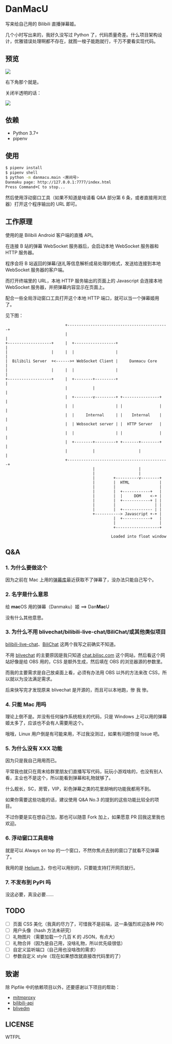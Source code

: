 # DanMacU

写来给自己用的 Bilibili 直播弹幕姬。

几个小时写出来的，我好久没写过 Python 了，代码质量奇差。什么项目架构设计，优雅错误处理啊都不存在，就图一梭子能跑就行，千万不要看实现代码。

## 预览

![][preview]

右下角那个就是。

关闭半透明的话：

![][preview-non-transparent]

## 依赖

- Python 3.7+
- pipenv

## 使用

```sh
$ pipenv install
$ pipenv shell
$ python -m danmacu.main <房间号>
Danmaku page: http://127.0.0.1:7777/index.html
Press Command+C to stop...
```

然后使用浮动窗口工具（如果不知道是啥请看 Q&A 部分第 6 条，或者直接用浏览器）打开这个程序输出的 URL 即可。

## 工作原理

使用的是 Bilibili Android 客户端的直播 API。

在连接 B 站的弹幕 WebSocket 服务器后，会启动本地 WebSocket 服务器和 HTTP 服务器。

程序会将 B 站返回的弹幕/送礼等信息解析成易处理的格式，发送给连接到本地 WebSocket 服务器的客户端。

而打开终端里的 URL，本地 HTTP 服务输出的页面上的 Javascript 会连接本地 WebSocket 服务器，并把弹幕内容显示在页面上。

配合一些全局浮动窗口工具打开这个本地 HTTP 端口，就可以当一个弹幕姬用了。

见下图：

```text
                          +--------------------------------------------+
                          |                                            |
+-------------------+     |  +------------------+                      |
|                   |     |  |                  |                      |
|  Bilibili Server  +<------>+ WebSocket Client |     Danmacu Core     |
|                   |     |  |                  |                      |
+-------------------+     |  +--------+---------+                      |
                          |           |                                |
                          |  +--------v---------+ +----------------+   |
                          |  |                  | |                |   |
                          |  |     Internal     | |    Internal    |   |
                          |  | Websocket server | |  HTTP Server   |   |
                          |  |                  | |                |   |
                          |  +--------+---------+ +-------+--------+   |
                          |           |                   |            |
                          +--------------------------------------------+
                                      |                   |
                                      |                   |
                                      |        +----------v--------+
                                      |        |  HTML             |
                                      |        |                   |
                                      |        |  +------------+   |
                                      |        |  |     DOM    <-+ |
                                      |        |  +------------+ | |
                                      |        |                 | |
                                      |        |  +------------- | |
                                      +-----------> Javascript +-+ |
                                               |  +------------+   |
                                               |                   |
                                               +-------------------+

                                              Loaded into float window
```

## Q&A

### 1. 为什么要做这个

因为之前在 Mac 上用的[弹幕库][danmuku-homepage]最近获取不了弹幕了，没办法只能自己写个。

### 2. 名字是什么意思

给 **mac**OS 用的弹幕（Danmaku）姬 ==> Dan**Mac**U

没有什么其他意思。

### 3. 为什么不用 blivechat/bilibili-live-chat/BiliChat/或其他类似项目

[bilibili-live-chat][bilibili-live-chat-github]、[BiliChat][BiliChat-github] 这两个我写之前确实不知道。

不用 [blivechat][blivechat-github] 的主要原因是我只知道 [chat.bilisc.com](https://chat.bilisc.com/) 这个网站，然后看这个网站好像是给 OBS 用的，CSS 是额外生成，然后填在 OBS 的浏览器源的参数里。

而我的主要需求是自己放桌面上看，必须有办法用 OBS 以外的方法来改 CSS，所以就以为没法满足需求。

后来快写完才发现原来 blivechat 是开源的，而且可以本地跑，惨 我 惨。

### 4. 只能 Mac 用吗

理论上倒不是。并没有任何操作系统相关的代码，只是 Windows 上可以用的弹幕姬太多了，应该也不会有人需要用这个。

哦哦，Linux 用户倒是有可能来用，不过我没测过，如果有问题你提 Issue 吧。

### 5. 为什么没有 XXX 功能

因为只是我自己用用而已。

平常我也就只在周末给群里朋友们直播写写代码，玩玩小游戏啥的，也没有别人看，主业也不是这个，所以能看到弹幕和礼物就够了。

什么舰长，SC，房管，VIP，彩色弹幕之类的花里胡哨的功能我都用不到。

如果你需要这些功能的话，建议使用 Q&A No.3 的提到的这些功能比较全的项目。

不过你要是实在想自己加，那也可以随意 Fork 加上，如果愿意 PR 回我这里我也欢迎。

### 6. 浮动窗口工具是啥

就是可以 Always on top 的一个窗口，不然你焦点去别的窗口了就看不见弹幕了。

我用的是 [Helium 3][helium3-github]，你也可以用别的，只要能支持打开网页就行。

### 7. 不发布到 PyPI 吗

没这必要，真没必要……

## TODO

- [ ] 页面 CSS 美化（我真的尽力了，可惜我不是前端，这一条强烈欢迎各种 PR）
- [ ] 用户头像（hash 方法未研究）
- [ ] 礼物图片（需要加载一个几百 K 的 JSON，有点大）
- [ ] 礼物合并（因为是自己用，没啥礼物，所以优先级很低）
- [ ] 自定义监听端口（自己用也没啥改的需求）
- [ ] 参数自定义 style（现在如果想改就直接改代码里的了）

## 致谢

除 Pipfile 中的依赖项目以外，还要感谢以下项目的帮助：

- [mitmproxy][mitmproxy-homepage]
- [bilibili-api][bilibili-api-github]
- [blivedm][blivedm-github]

## LICENSE

WTFPL

[preview]: https://rikka.7sdre.am/files/a3412e57-c1f2-4de6-90c5-afc0b75166bb.png
[preview-non-transparent]: https://rikka.7sdre.am/files/2cc074d1-b5e0-4a80-9bc6-b8a389344fd0.png
[danmuku-homepage]: https://www.danmaku.live/
[bilibili-live-chat-github]: https://github.com/Tsuk1ko/bilibili-live-chat
[BiliChat-github]: https://github.com/3Shain/BiliChat
[blivechat-github]: https://github.com/xfgryujk/blivechat
[helium3-github]: https://github.com/slashlos/Helium
[mitmproxy-homepage]: https://mitmproxy.org/
[bilibili-api-github]: https://github.com/czp3009/bilibili-api
[blivedm-github]: https://github.com/xfgryujk/blivedm
